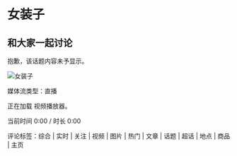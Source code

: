 # 女装子

## 和大家一起讨论

抱歉，该话题内容未予显示。

![女装子](https://simg.s.weibo.com/imgtool/20240417_fabu_default.png)

媒体流类型：直播

正在加载 视频播放器。

当前时间 0:00 / 时长 0:00

评论标签：综合 | 实时 | 关注 | 视频 | 图片 | 热门 | 文章 | 话题 | 超话 | 地点 | 商品 | 主页
<!-- tcd_original_link https://m.weibo.cn/search?containerid=231522type%3D1%26t%3D10%26q%3D%23%E5%A5%B3%E8%A3%85%E5%AD%90%23&isnewpage=1&luicode=20000061&lfid=4812304736059562 -->
